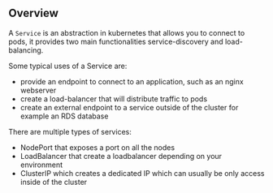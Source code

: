 ## Overview

A `Service` is an abstraction in kubernetes that allows you to connect to pods, it provides two main functionalities service-discovery and load-balancing.

Some typical uses of a Service are:

- provide an endpoint to connect to an application, such as an nginx webserver
- create a load-balancer that will distribute traffic to pods
- create an external endpoint to a service outside of the cluster for example an RDS database

There are multiple types of services:

- NodePort that exposes a port on all the nodes
- LoadBalancer that create a loadbalancer depending on your environment
- ClusterIP which creates a dedicated IP which can usually be only access inside of the cluster
